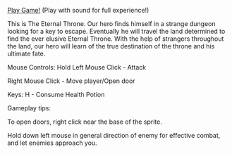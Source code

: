 [Play Game!](./game.html)
(Play with sound for full experience!)

This is The Eternal Throne. Our hero finds himself in a strange dungeon looking for a key to escape. Eventually he will travel the land determined to find the ever elusive Eternal Throne. With the help of strangers throughout the land, our hero will learn of the true destination of the throne and his ultimate fate.

Mouse Controls:
Hold Left Mouse Click - Attack

Right Mouse Click - Move player/Open door


Keys:
H - Consume Health Potion


Gameplay tips:

To open doors, right click near the base of the sprite.

Hold down left mouse in general direction of enemy for effective combat, and let enemies approach you.

